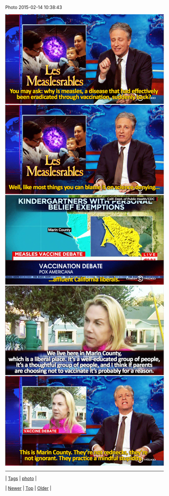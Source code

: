 <!--
title: Photo 2015-02-14 10
date: 2020-06-28T15:27:00.067Z
tags: photo
-->


Photo 2015-02-14 10:38:43

![](110975408769-0.gif)
![](110975408769-1.gif)
![](110975408769-2.gif)
![](110975408769-3.gif)
![](110975408769-4.gif)

<!--BOTTOM-POST-NAVIGATION-->
---

| [Tags](tags.md) | [photo](tag-photo.md) |

| [Newer](110975351814.md) | [Top](index.md) | [Older](110979990779.md) |